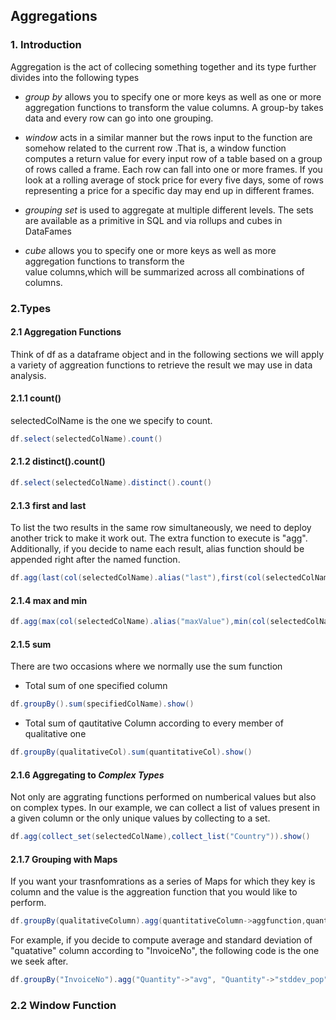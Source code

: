 ## Aggregations


### 1. Introduction
Aggregation is the act of collecing something together and its type further divides into the following types

- _group by_ allows you to specify one or more keys as well as one or more aggregation functions to transform the value
  columns. A group-by takes data and every row can go into one grouping.
 
- _window_ acts in a similar manner but the rows input to the function are somehow related to the current row
  .That is, a window function computes a return value for every input row of a table based on a group of rows
   called a frame. Each row can fall into one or more frames. If you look at a rolling average of stock price for every five days, some of rows representing a price for a specific day may end up in different frames.  
   
   
- _grouping set_ is used to aggregate at multiple different levels. The sets are available as a primitive in SQL
   and via rollups and cubes in DataFames
   
- _cube_ allows you to specify one or more keys as well as more aggregation functions to transform the    
  value columns,which will be summarized across all combinations of columns.
  


  
### 2.Types 

#### 2.1 Aggregation Functions

Think of df as a dataframe object and in the following sections we will apply a variety of aggreation functions 
to retrieve the result we may use in data analysis.

#### 2.1.1 count() 

selectedColName is the one we specify to count. 

```scala
df.select(selectedColName).count()

```

#### 2.1.2 distinct().count()

```scala
df.select(selectedColName).distinct().count()
```

#### 2.1.3 first and last
  
To list the two results in the same row simultaneously, we need to deploy another trick to make it work out.  The extra function to execute is "agg".
Additionally, if you decide to name each result, alias function should be appended right after the named function. 

```scala
df.agg(last(col(selectedColName).alias("last"),first(col(selectedColName).alias("first")).show()
```

#### 2.1.4 max and min

 ```scala
df.agg(max(col(selectedColName).alias("maxValue"),min(col(selectedColName).alias("minValue")).show()
```

#### 2.1.5 sum
There are two occasions where we normally use the sum function 

- Total sum of one specified column 

```scala
df.groupBy().sum(specifiedColName).show()
```

- Total sum of qautitative Column according to every member of qualitative one

```scala
df.groupBy(qualitativeCol).sum(quantitativeCol).show()
```

#### 2.1.6 Aggregating to _Complex Types_

Not only are aggrating functions performed on numberical values but also
on complex types. In our example, we can collect a list of values present in a given
column or the only unique values by collecting to a set. 

```scala
df.agg(collect_set(selectedColName),collect_list("Country")).show()
```

#### 2.1.7 Grouping with Maps

If you want your trasnfomrations as a series of Maps for which they key is column and the value is the aggreation
function that you would like to perform.

```scala
df.groupBy(qualitativeColumn).agg(quantitativeColumn->aggfunction,quantitativeColumn2->aggfunction2).show()
```
For example, if you decide to compute average and standard deviation of "quatative" column according to "InvoiceNo",
the following code is the one we seek after. 

```scala
df.groupBy("InvoiceNo").agg("Quantity"->"avg", "Quantity"->"stddev_pop").show()
```


### 2.2 Window Function 







